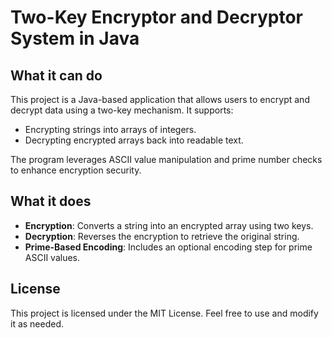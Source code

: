 # Two-Key Encryptor and Decryptor System in Java

## What it can do

This project is a Java-based application that allows users to encrypt and decrypt data using a two-key mechanism. It supports:

- Encrypting strings into arrays of integers.
- Decrypting encrypted arrays back into readable text.

The program leverages ASCII value manipulation and prime number checks to enhance encryption security.

## What it does 

- **Encryption**: Converts a string into an encrypted array using two keys.
- **Decryption**: Reverses the encryption to retrieve the original string.
- **Prime-Based Encoding**: Includes an optional encoding step for prime ASCII values.

##

## License

This project is licensed under the MIT License. Feel free to use and modify it as needed.

